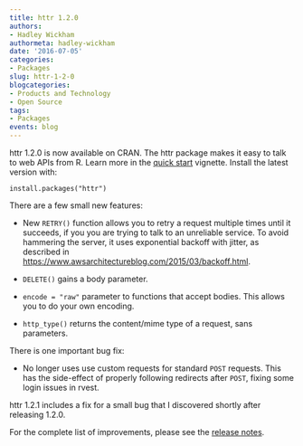 ```yaml
---
title: httr 1.2.0
authors: 
- Hadley Wickham
authormeta: hadley-wickham
date: '2016-07-05'
categories:
- Packages
slug: httr-1-2-0
blogcategories:
- Products and Technology
- Open Source
tags:
- Packages
events: blog
---
```



httr 1.2.0 is now available on CRAN. The httr package makes it easy to talk to web APIs from R. Learn more in the [quick start](http://cran.r-project.org/web/packages/httr/vignettes/quickstart.html) vignette. Install the latest version with:

```{{r}}
install.packages("httr")
```

There are a few small new features:

  * New `RETRY()` function allows you to retry a request multiple times until it succeeds, if you you are trying to talk to an unreliable service. To avoid hammering the server, it uses exponential backoff with jitter, as described in <https://www.awsarchitectureblog.com/2015/03/backoff.html>.

  * `DELETE()` gains a body parameter.

  * `encode = "raw"` parameter to functions that accept bodies. This allows you to do your own encoding.

  * `http_type()` returns the content/mime type of a request, sans parameters.

There is one important bug fix:

  * No longer uses use custom requests for standard `POST` requests. This has the side-effect of properly following redirects after `POST`, fixing some login issues in rvest.

httr 1.2.1 includes a fix for a small bug that I discovered shortly after releasing 1.2.0.

For the complete list of improvements, please see the [release notes](https://github.com/hadley/httr/releases/tag/v1.2.0).

